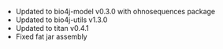 * Updated to bio4j-model v0.3.0 with ohnosequences package
* Updated to bio4j-utils v1.3.0
* Updated to titan v0.4.1
* Fixed fat jar assembly
